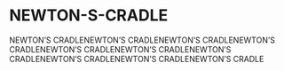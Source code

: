 # NEWTON-S-CRADLE
NEWTON’S CRADLENEWTON’S CRADLENEWTON’S CRADLENEWTON’S CRADLENEWTON’S CRADLENEWTON’S CRADLENEWTON’S CRADLENEWTON’S CRADLENEWTON’S CRADLENEWTON’S CRADLE
